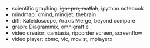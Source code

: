 - scientific graphing: <strike>igor pro, matlab</strike>, ipython notebook
- mindmap: xmind, mindjet, thebrain
- diff: Kaleidoscope, Araxis Merge, beyond compare
- graph: Diagrammix, omnigraffle
- video creator: camtasia, ripcorder screen, screenflow
- video player: xbmc, vlc, movist, mplayerx
